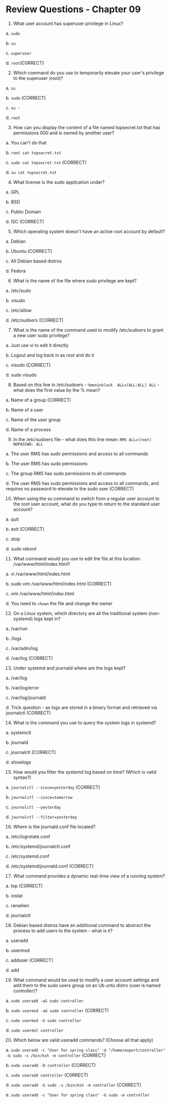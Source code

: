 # Review Questions - Chapter 09

1) What user account has superuser privilege in Linux?

a. ```sudo```

b. ```su```

c. ```superuser```

d. ```root```(C0RRECT)

2) Which command do you use to temporarily elevate your user's privilege to the superuser (root)?

a. ```su```

b. ```sudo``` (CORRECT)

c. ```su -```

d. ```root```

3) How can you display the content of a file named topsecret.txt that has permissions 000 and is owned by another user?

a.  You can't do that

b.  ```root cat topsecret.txt```

c.  ```sudo cat topsecret.txt``` (CORRECT)

d.  ```su cat topsecret.txt```


4) What license is the sudo application under?

a.  GPL

b.  BSD

c.  Public Domain

d.  ISC (CORRECT)


5) Which operating system doesn't have an active root account by default?

a. Debian

b. Ubuntu (CORRECT)

c. All Debian based distros

d. Fedora

6) What is the name of the file where sudo privilege are kept?

a. /etc/sudo

b. visudo

c. /etc/allow

d. /etc/sudoers (CORRECT)

7) What is the name of the command used to modify /etc/sudoers to grant a new user sudo privilege?

a. Just use vi to edit it directly

b. Logout and log back in as root and do it

c. visudo (CORRECT)

d. sudo visudo

8) Based on this line in /etc/sudoers - ```%meninblack  ALL=(ALL:ALL) ALL``` - what does the first value by the % mean?

a.  Name of a group (C0RRECT)

b.  Name of a user

c.  Name of the user group

d.  Name of a process

9) In the /etc/sudoers file - what does this line mean: ```RMS ALL=(root) NOPASSWD: ALL```

a.  The user RMS has sudo permissions and access to all commands

b.  The user RMS has sudo permissions

c.  The group RMS has sudo permissions to all commands

d.  The user RMS has sudo permissions and access to all commands, and requires no password to elevate to the sudo user (CORRECT)

10) When using the su command to switch from a regular user account to the root user account, what do you type to return to the standard user account?

a.  quit

b.  exit (CORRECT)

c.  stop

d.  sudo reboot

11) What command would you use to edit the file at this location:  /var/www/html/index.html?

a.  vi /var/www/html/index.html

b.  sudo vim /var/www/html/index.html (CORRECT)

c.  vim /var/www/html/index.html

d.  You need to ```chown``` the file and change the owner

12) On a Linux system, which directory are all the traditional system (non-systemd) logs kept in?

a.  /var/run

b.  /logs

c.  /var/adm/log

d.  /var/log (CORRECT)

13) Under systemd and journald where are the logs kept?

a.  /var/log

b.  /var/log/error

c.  /var/log/journald

d.  Trick question - as logs are stored in a binary format and retrieved via journalctl (CORRECT)

14) What is the command you use to query the system logs in systemd?

a.  systemctl

b.  journald

c.  journalctl (CORRECT)

d.  showlogs

15) How would you filter the systemd log based on time? (Which is valid syntax?)

a.  ```journalctl --since=yesterday``` (CORRECT)

b.  ```journalctl --since=tomorrow```

c.  ```journalctl --yesterday```

d.  ```journalctl --filter=yesterday```

16) Where is the journald.conf file located?

a. /etc/logrotate.conf

b. /etc/systemd/journalctl.conf

c. /etc/systemd.conf

d. /etc/systemd/journald.conf (CORRECT)

17) What command provides a dynamic real-time view of a running system?

a.  top (C0RRECT)

b.  iostat

c.  ranwhen

d.  journalctl

18) Debian based distros have an additional command to abstract the process to add users to the system - what is it?

a.  useradd

b.  usermod

c.  adduser (C0RRECT)

d.  add

19) What command would be used to modify a user account settings and add them to the sudo users group on an Ub untu distro (user is named controller)?

a.  ```sudo useradd -aG sudo controller```

b.  ```sudo usermod -aG sudo controller``` (C0RRECT)

c.  ```sudo usermod -G sudo controller```

d.  ```sudo userdel controller```

20) Which below are valid useradd commands?  (Choose all that apply)

a. ```sudo useradd -c "User for spring class" -d "/home/export/controller" -G sudo -s /bin/ksh -m controller``` (C0RRECT)

b. ```sudo useradd -D controller``` (CORRECT)

c. ```sudo useradd controller``` (C0RRECT)

d. ```sudo useradd -G sudo -s /bin/ksh -m controller``` (CORRECT)

e. ```sudo useradd -c "User for spring class" -G sudo -m controller```
